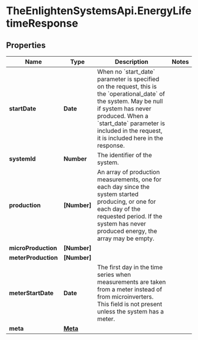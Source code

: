 # TheEnlightenSystemsApi.EnergyLifetimeResponse

## Properties

Name | Type | Description | Notes
------------ | ------------- | ------------- | -------------
**startDate** | **Date** | When no &#x60;start_date&#x60; parameter is specified on the request, this is the &#x60;operational_date&#x60; of the system. May be null if system has never produced. When a &#x60;start_date&#x60; parameter is included in the request, it is included here in the response. | 
**systemId** | **Number** | The identifier of the system. | 
**production** | **[Number]** | An array of production measurements, one for each day since the system started producing, or one for each day of the requested period. If the system has never produced energy, the array may be empty. | 
**microProduction** | **[Number]** |  | 
**meterProduction** | **[Number]** |  | 
**meterStartDate** | **Date** | The first day in the time series when measurements are taken from a meter instead of from microinverters. This field is not present unless the system has a meter. | 
**meta** | [**Meta**](Meta.md) |  | 


